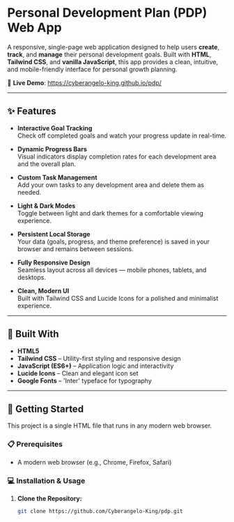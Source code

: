 # Personal Development Plan (PDP) Web App

A responsive, single-page web application designed to help users **create**, **track**, and **manage** their personal development goals. Built with **HTML**, **Tailwind CSS**, and **vanilla JavaScript**, this app provides a clean, intuitive, and mobile-friendly interface for personal growth planning.

🚀 **Live Demo**: https://cyberangelo-king.github.io/pdp/

---

## ✨ Features

- **Interactive Goal Tracking**  
  Check off completed goals and watch your progress update in real-time.

- **Dynamic Progress Bars**  
  Visual indicators display completion rates for each development area and the overall plan.

- **Custom Task Management**  
  Add your own tasks to any development area and delete them as needed.

- **Light & Dark Modes**  
  Toggle between light and dark themes for a comfortable viewing experience.

- **Persistent Local Storage**  
  Your data (goals, progress, and theme preference) is saved in your browser and remains between sessions.

- **Fully Responsive Design**  
  Seamless layout across all devices — mobile phones, tablets, and desktops.

- **Clean, Modern UI**  
  Built with Tailwind CSS and Lucide Icons for a polished and minimalist experience.

---

## 🧰 Built With

- **HTML5**
- **Tailwind CSS** – Utility-first styling and responsive design
- **JavaScript (ES6+)** – Application logic and interactivity
- **Lucide Icons** – Clean and elegant icon set
- **Google Fonts** – 'Inter' typeface for typography

---

## 🚀 Getting Started

This project is a single HTML file that runs in any modern web browser.

### 📋 Prerequisites

- A modern web browser (e.g., Chrome, Firefox, Safari)

### 💻 Installation & Usage

1. **Clone the Repository:**
   ```bash
   git clone https://github.com/Cyberangelo-King/pdp.git
